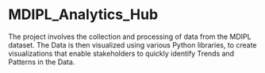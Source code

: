 # MDIPL_Analytics_Hub
The project involves the collection and processing of data from the MDIPL dataset. The Data is then visualized using various Python libraries, to create visualizations that enable stakeholders to quickly identify Trends and Patterns in the Data.
